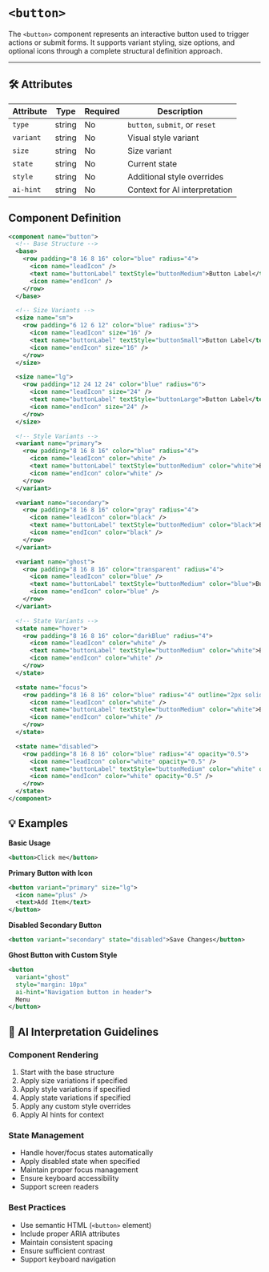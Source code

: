 # `<button>`

The `<button>` component represents an interactive button used to trigger actions or submit forms. It supports variant styling, size options, and optional icons through a complete structural definition approach.

---

## 🛠 Attributes
| Attribute | Type | Required | Description |
|-----------|------|----------|-------------|
| `type` | string | No | `button`, `submit`, or `reset` |
| `variant` | string | No | Visual style variant |
| `size` | string | No | Size variant |
| `state` | string | No | Current state |
| `style` | string | No | Additional style overrides |
| `ai-hint` | string | No | Context for AI interpretation |

## Component Definition

```xml
<component name="button">
  <!-- Base Structure -->
  <base>
    <row padding="8 16 8 16" color="blue" radius="4">
      <icon name="leadIcon" />
      <text name="buttonLabel" textStyle="buttonMedium">Button Label</text>
      <icon name="endIcon" />
    </row>
  </base>

  <!-- Size Variants -->
  <size name="sm">
    <row padding="6 12 6 12" color="blue" radius="3">
      <icon name="leadIcon" size="16" />
      <text name="buttonLabel" textStyle="buttonSmall">Button Label</text>
      <icon name="endIcon" size="16" />
    </row>
  </size>

  <size name="lg">
    <row padding="12 24 12 24" color="blue" radius="6">
      <icon name="leadIcon" size="24" />
      <text name="buttonLabel" textStyle="buttonLarge">Button Label</text>
      <icon name="endIcon" size="24" />
    </row>
  </size>

  <!-- Style Variants -->
  <variant name="primary">
    <row padding="8 16 8 16" color="blue" radius="4">
      <icon name="leadIcon" color="white" />
      <text name="buttonLabel" textStyle="buttonMedium" color="white">Button Label</text>
      <icon name="endIcon" color="white" />
    </row>
  </variant>

  <variant name="secondary">
    <row padding="8 16 8 16" color="gray" radius="4">
      <icon name="leadIcon" color="black" />
      <text name="buttonLabel" textStyle="buttonMedium" color="black">Button Label</text>
      <icon name="endIcon" color="black" />
    </row>
  </variant>

  <variant name="ghost">
    <row padding="8 16 8 16" color="transparent" radius="4">
      <icon name="leadIcon" color="blue" />
      <text name="buttonLabel" textStyle="buttonMedium" color="blue">Button Label</text>
      <icon name="endIcon" color="blue" />
    </row>
  </variant>

  <!-- State Variants -->
  <state name="hover">
    <row padding="8 16 8 16" color="darkBlue" radius="4">
      <icon name="leadIcon" color="white" />
      <text name="buttonLabel" textStyle="buttonMedium" color="white">Button Label</text>
      <icon name="endIcon" color="white" />
    </row>
  </state>

  <state name="focus">
    <row padding="8 16 8 16" color="blue" radius="4" outline="2px solid focus">
      <icon name="leadIcon" color="white" />
      <text name="buttonLabel" textStyle="buttonMedium" color="white">Button Label</text>
      <icon name="endIcon" color="white" />
    </row>
  </state>

  <state name="disabled">
    <row padding="8 16 8 16" color="blue" radius="4" opacity="0.5">
      <icon name="leadIcon" color="white" opacity="0.5" />
      <text name="buttonLabel" textStyle="buttonMedium" color="white" opacity="0.5">Button Label</text>
      <icon name="endIcon" color="white" opacity="0.5" />
    </row>
  </state>
</component>
```

## 💡 Examples

**Basic Usage**
```xml
<button>Click me</button>
```

**Primary Button with Icon**
```xml
<button variant="primary" size="lg">
  <icon name="plus" />
  <text>Add Item</text>
</button>
```

**Disabled Secondary Button**
```xml
<button variant="secondary" state="disabled">Save Changes</button>
```

**Ghost Button with Custom Style**
```xml
<button 
  variant="ghost" 
  style="margin: 10px"
  ai-hint="Navigation button in header">
  Menu
</button>
```

## 🧩 AI Interpretation Guidelines

### Component Rendering
1. Start with the base structure
2. Apply size variations if specified
3. Apply style variations if specified
4. Apply state variations if specified
5. Apply any custom style overrides
6. Apply AI hints for context

### State Management
- Handle hover/focus states automatically
- Apply disabled state when specified
- Maintain proper focus management
- Ensure keyboard accessibility
- Support screen readers

### Best Practices
- Use semantic HTML (`<button>` element)
- Include proper ARIA attributes
- Maintain consistent spacing
- Ensure sufficient contrast
- Support keyboard navigation